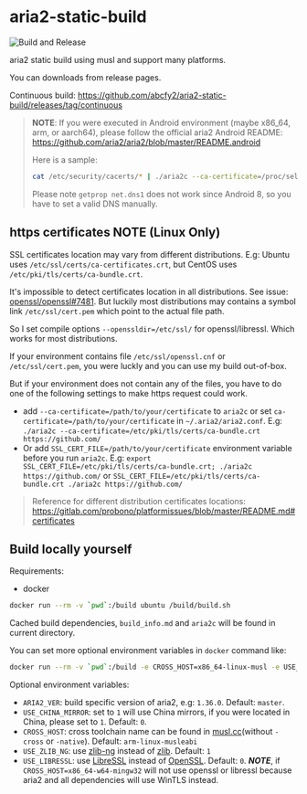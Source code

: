 # aria2-static-build

![Build and Release](https://github.com/abcfy2/aria2-static-build/workflows/.github/workflows/build_and_release.yml/badge.svg)

aria2 static build using musl and support many platforms.

You can downloads from release pages.

Continuous build: https://github.com/abcfy2/aria2-static-build/releases/tag/continuous

> **NOTE**: If you were executed in Android environment (maybe x86_64, arm, or aarch64), please follow the official aria2 Android README: https://github.com/aria2/aria2/blob/master/README.android
>
> Here is a sample:
>
> ```sh
> cat /etc/security/cacerts/* | ./aria2c --ca-certificate=/proc/self/fd/0 --async-dns-server=1.1.1.1 https://github.com/
> ```
>
> Please note `getprop net.dns1` does not work since Android 8, so you have to set a valid DNS manually.

## https certificates NOTE (Linux Only)

SSL certificates location may vary from different distributions. E.g: Ubuntu uses `/etc/ssl/certs/ca-certificates.crt`, but CentOS uses `/etc/pki/tls/certs/ca-bundle.crt`.

It's impossible to detect certificates location in all distributions. See issue: [openssl/openssl#7481](https://github.com/openssl/openssl/issues/7481). But luckily most distributions may contains a symbol link `/etc/ssl/cert.pem` which point to the actual file path.

So I set compile options `--openssldir=/etc/ssl/` for openssl/libressl. Which works for most distributions.

If your environment contains file `/etc/ssl/openssl.cnf` or `/etc/ssl/cert.pem`, you were luckly and you can use my build out-of-box.

But if your environment does not contain any of the files, you have to do one of the following settings to make https request could work.

- add `--ca-certificate=/path/to/your/certificate` to `aria2c` or set `ca-certificate=/path/to/your/certificate` in `~/.aria2/aria2.conf`. E.g: `./aria2c --ca-certificate=/etc/pki/tls/certs/ca-bundle.crt https://github.com/`
- Or add `SSL_CERT_FILE=/path/to/your/certificate` environment variable before you run `aria2c`. E.g: `export SSL_CERT_FILE=/etc/pki/tls/certs/ca-bundle.crt; ./aria2c https://github.com/` or `SSL_CERT_FILE=/etc/pki/tls/certs/ca-bundle.crt ./aria2c https://github.com/`

> Reference for different distribution certificates locations: https://gitlab.com/probono/platformissues/blob/master/README.md#certificates

## Build locally yourself

Requirements:

- docker

```sh
docker run --rm -v `pwd`:/build ubuntu /build/build.sh
```

Cached build dependencies, `build_info.md` and `aria2c` will be found in current directory.

You can set more optional environment variables in `docker` command like:

```sh
docker run --rm -v `pwd`:/build -e CROSS_HOST=x86_64-linux-musl -e USE_ZLIB_NG=0 -e USE_LIBRESSL=1 ubuntu /build/build.sh
```

Optional environment variables:

- `ARIA2_VER`: build specific version of aria2, e.g: `1.36.0`. Default: `master`.
- `USE_CHINA_MIRROR`: set to `1` will use China mirrors, if you were located in China, please set to `1`. Default: `0`.
- `CROSS_HOST`: cross toolchain name can be found in [musl.cc](http://musl.cc/)(without `-cross` or `-native`). Default: `arm-linux-musleabi`
- `USE_ZLIB_NG`: use [zlib-ng](https://github.com/zlib-ng/zlib-ng) instead of [zlib](https://zlib.net/). Default: `1`
- `USE_LIBRESSL`: use [LibreSSL](https://www.libressl.org/) instead of [OpenSSL](https://www.openssl.org/). Default: `0`. **_NOTE_**, if `CROSS_HOST=x86_64-w64-mingw32` will not use openssl or libressl because aria2 and all dependencies will use WinTLS instead.
